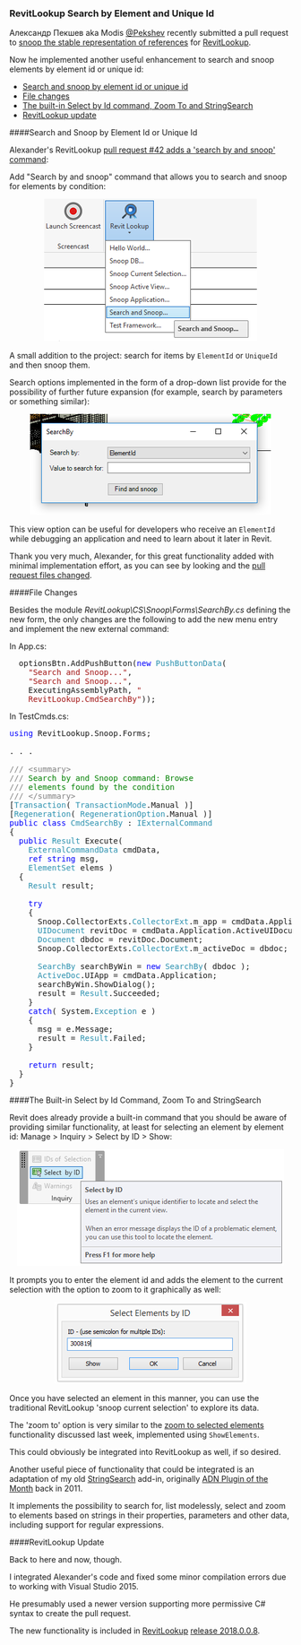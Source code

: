 <head>
<meta http-equiv="Content-Type" content="text/html; charset=utf-8">
<link rel="stylesheet" type="text/css" href="bc.css">
<!--
<script src="run_prettify.js" type="text/javascript"></script>
<script src="https://google-code-prettify.googlecode.com/svn/loader/run_prettify.js" type="text/javascript"></script>
-->
<script src="https://cdn.rawgit.com/google/code-prettify/master/loader/run_prettify.js" type="text/javascript"></script>
</head>

<!---


RevitLookup search by element and unique id in #RevitAPI @AutodeskRevit #bim #dynamobim @AutodeskForge #ForgeDevCon http://bit.ly/lookupsearchbyid

Александр Пекшев aka Modis @Pekshev implemented another useful RevitLookup enhancement to search and snoop elements by element id or unique id
&ndash; Search and snoop by element id or unique id
&ndash; File changes
&ndash; The built-in Select by Id command, Zoom To and StringSearch
&ndash; RevitLookup update...

--->

### RevitLookup Search by Element and Unique Id

Александр Пекшев aka Modis [@Pekshev](https://github.com/Pekshev) recently
submitted a pull request
to [snoop the stable representation of references](http://thebuildingcoder.typepad.com/blog/2018/03/export-geometry-and-snoop-stable-representation-of-reference.html#2)
for [RevitLookup](https://github.com/jeremytammik/RevitLookup).

Now he implemented another useful enhancement to search and snoop elements by element id or unique id:

- [Search and snoop by element id or unique id](#2) 
- [File changes](#3) 
- [The built-in Select by Id command, Zoom To and StringSearch](#4) 
- [RevitLookup update](#5) 


####<a name="2"></a>Search and Snoop by Element Id or Unique Id

Alexander's RevitLookup [pull request #42 adds a 'search by and snoop' command](https://github.com/jeremytammik/RevitLookup/pull/42):

Add "Search by and snoop" command that allows you to search and snoop for elements by condition:

<center>
<img src="img/revitlookup_search_snoop_cmd.png" alt="Search and Snoop command" width="380"/>
</center>

A small addition to the project: search for items by `ElementId` or `UniqueId` and then snoop them.

Search options implemented in the form of a drop-down list provide for the possibility of further future expansion (for example, search by parameters or something similar):

<center>
<img src="img/revitlookup_search_snoop_form.png" alt="Search and Snoop form" width="430"/>
</center>

This view option can be useful for developers who receive an `ElementId` while debugging an application and need to learn about it later in Revit.

Thank you very much, Alexander, for this great functionality added with minimal implementation effort, as you can see by looking and
the [pull request files changed](https://github.com/jeremytammik/RevitLookup/pull/42/files).

####<a name="3"></a>File Changes

Besides the module *RevitLookup\CS\Snoop\Forms\SearchBy.cs* defining the new form, the only changes are the following to add the new menu entry and implement the new external command:

In App.cs:

<pre class="code">
  optionsBtn.AddPushButton(<span style="color:blue;">new</span>&nbsp;<span style="color:#2b91af;">PushButtonData</span>(
    <span style="color:#a31515;">&quot;Search&nbsp;and&nbsp;Snoop...&quot;</span>,&nbsp;
    <span style="color:#a31515;">&quot;Search&nbsp;and&nbsp;Snoop...&quot;</span>,&nbsp;
    ExecutingAssemblyPath,&nbsp;<span style="color:#a31515;">&quot;
    RevitLookup.CmdSearchBy&quot;</span>));
</pre>

In TestCmds.cs:

<pre class="code">
<span style="color:blue;">using</span>&nbsp;RevitLookup.Snoop.Forms;

. . .

<span style="color:gray;">///</span><span style="color:green;">&nbsp;</span><span style="color:gray;">&lt;</span><span style="color:gray;">summary</span><span style="color:gray;">&gt;</span>
<span style="color:gray;">///</span><span style="color:green;">&nbsp;Search&nbsp;by&nbsp;and&nbsp;Snoop&nbsp;command:&nbsp;Browse&nbsp;</span>
<span style="color:gray;">///</span><span style="color:green;">&nbsp;elements&nbsp;found&nbsp;by&nbsp;the&nbsp;condition</span>
<span style="color:gray;">///</span><span style="color:green;">&nbsp;</span><span style="color:gray;">&lt;/</span><span style="color:gray;">summary</span><span style="color:gray;">&gt;</span>
[<span style="color:#2b91af;">Transaction</span>(&nbsp;<span style="color:#2b91af;">TransactionMode</span>.Manual&nbsp;)]
[<span style="color:#2b91af;">Regeneration</span>(&nbsp;<span style="color:#2b91af;">RegenerationOption</span>.Manual&nbsp;)]
<span style="color:blue;">public</span>&nbsp;<span style="color:blue;">class</span>&nbsp;<span style="color:#2b91af;">CmdSearchBy</span>&nbsp;:&nbsp;<span style="color:#2b91af;">IExternalCommand</span>
{
&nbsp;&nbsp;<span style="color:blue;">public</span>&nbsp;<span style="color:#2b91af;">Result</span>&nbsp;Execute(
&nbsp;&nbsp;&nbsp;&nbsp;<span style="color:#2b91af;">ExternalCommandData</span>&nbsp;cmdData,
&nbsp;&nbsp;&nbsp;&nbsp;<span style="color:blue;">ref</span>&nbsp;<span style="color:blue;">string</span>&nbsp;msg,
&nbsp;&nbsp;&nbsp;&nbsp;<span style="color:#2b91af;">ElementSet</span>&nbsp;elems&nbsp;)
&nbsp;&nbsp;{
&nbsp;&nbsp;&nbsp;&nbsp;<span style="color:#2b91af;">Result</span>&nbsp;result;
 
&nbsp;&nbsp;&nbsp;&nbsp;<span style="color:blue;">try</span>
&nbsp;&nbsp;&nbsp;&nbsp;{
&nbsp;&nbsp;&nbsp;&nbsp;&nbsp;&nbsp;Snoop.CollectorExts.<span style="color:#2b91af;">CollectorExt</span>.m_app&nbsp;=&nbsp;cmdData.Application;
&nbsp;&nbsp;&nbsp;&nbsp;&nbsp;&nbsp;<span style="color:#2b91af;">UIDocument</span>&nbsp;revitDoc&nbsp;=&nbsp;cmdData.Application.ActiveUIDocument;
&nbsp;&nbsp;&nbsp;&nbsp;&nbsp;&nbsp;<span style="color:#2b91af;">Document</span>&nbsp;dbdoc&nbsp;=&nbsp;revitDoc.Document;
&nbsp;&nbsp;&nbsp;&nbsp;&nbsp;&nbsp;Snoop.CollectorExts.<span style="color:#2b91af;">CollectorExt</span>.m_activeDoc&nbsp;=&nbsp;dbdoc;&nbsp;<span style="color:green;">//&nbsp;TBD:&nbsp;see&nbsp;note&nbsp;in&nbsp;CollectorExt.cs</span>
 
&nbsp;&nbsp;&nbsp;&nbsp;&nbsp;&nbsp;<span style="color:#2b91af;">SearchBy</span>&nbsp;searchByWin&nbsp;=&nbsp;<span style="color:blue;">new</span>&nbsp;<span style="color:#2b91af;">SearchBy</span>(&nbsp;dbdoc&nbsp;);
&nbsp;&nbsp;&nbsp;&nbsp;&nbsp;&nbsp;<span style="color:#2b91af;">ActiveDoc</span>.UIApp&nbsp;=&nbsp;cmdData.Application;
&nbsp;&nbsp;&nbsp;&nbsp;&nbsp;&nbsp;searchByWin.ShowDialog();
&nbsp;&nbsp;&nbsp;&nbsp;&nbsp;&nbsp;result&nbsp;=&nbsp;<span style="color:#2b91af;">Result</span>.Succeeded;
&nbsp;&nbsp;&nbsp;&nbsp;}
&nbsp;&nbsp;&nbsp;&nbsp;<span style="color:blue;">catch</span>(&nbsp;System.<span style="color:#2b91af;">Exception</span>&nbsp;e&nbsp;)
&nbsp;&nbsp;&nbsp;&nbsp;{
&nbsp;&nbsp;&nbsp;&nbsp;&nbsp;&nbsp;msg&nbsp;=&nbsp;e.Message;
&nbsp;&nbsp;&nbsp;&nbsp;&nbsp;&nbsp;result&nbsp;=&nbsp;<span style="color:#2b91af;">Result</span>.Failed;
&nbsp;&nbsp;&nbsp;&nbsp;}
 
&nbsp;&nbsp;&nbsp;&nbsp;<span style="color:blue;">return</span>&nbsp;result;
&nbsp;&nbsp;}
}
</pre>


####<a name="4"></a>The Built-in Select by Id Command, Zoom To and StringSearch

Revit does already provide a built-in command that you should be aware of providing similar functionality, at least for selecting an element by element id: Manage > Inquiry > Select by ID > Show:

<center>
<img src="img/select_by_id_cmd.png" alt="Select by ID command" width="476"/>
</center>

It prompts you to enter the element id and adds the element to the current selection with the option to zoom to it graphically as well:

<center>
<img src="img/select_by_id_form.png" alt="Select by ID form" width="342"/>
</center>

Once you have selected an element in this manner, you can use the traditional RevitLookup 'snoop current selection' to explore its data.

The 'zoom to' option is very similar to 
the [zoom to selected elements](http://thebuildingcoder.typepad.com/blog/2018/03/switch-view-or-document-by-showing-elements.html#3) functionality
discussed last week, implemented using `ShowElements`.

This could obviously be integrated into RevitLookup as well, if so desired.

Another useful piece of functionality that could be integrated is an adaptation of my
old [StringSearch](http://thebuildingcoder.typepad.com/blog/2016/01/all-model-text-stringsearch-2016-and-new-jobs.html) add-in,
originally [ADN Plugin of the Month](http://thebuildingcoder.typepad.com/blog/2011/10/string-search-adn-plugin-of-the-month.html) back
in 2011.

It implements the possibility to search for, list modelessly, select and zoom to elements based on strings in their properties, parameters and other data, including support for regular expressions.


####<a name="5"></a>RevitLookup Update

Back to here and now, though.

I integrated Alexander's code and fixed some minor compilation errors due to working with Visual Studio 2015.

He presumably used a newer version supporting more permissive C# syntax to create the pull request.

The new functionality is included 
in [RevitLookup](https://github.com/jeremytammik/RevitLookup)
[release 2018.0.0.8](https://github.com/jeremytammik/RevitLookup/releases/tag/2018.0.0.8).

